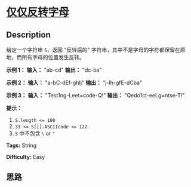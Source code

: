 # [仅仅反转字母][title]

## Description

给定一个字符串 `S`，返回 "反转后的" 字符串，其中不是字母的字符都保留在原地，而所有字母的位置发生反转。



**示例 1：**
            **输入：** "ab-cd"    **输出：** "dc-ba"    

**示例 2：**
            **输入：** "a-bC-dEf-ghIj"    **输出：** "j-Ih-gfE-dCba"    

**示例 3：**
            **输入：** "Test1ng-Leet=code-Q!"    **输出：** "Qedo1ct-eeLg=ntse-T!"    



**提示：**

  1. `S.length <= 100`
  2. `33 <= S[i].ASCIIcode <= 122` 
  3. `S` 中不包含 `\` or `"`


**Tags:** String

**Difficulty:** Easy

## 思路

[title]: https://leetcode-cn.com/problems/reverse-only-letters
